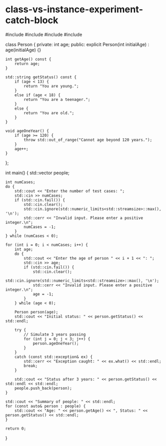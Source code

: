 # class-vs-instance-experiment-catch-block
#include <iostream>
#include <string>
#include <vector>
#include <stdexcept>

class Person {
private:
    int age;
public:
    explicit Person(int initialAge) : age(initialAge) {}

    int getAge() const {
        return age;
    }

    std::string getStatus() const {
        if (age < 13) {
            return "You are young.";
        }
        else if (age < 18) {
            return "You are a teenager.";
        }
        else {
            return "You are old.";
        }
    }

    void ageOneYear() {
        if (age >= 120) {
            throw std::out_of_range("Cannot age beyond 120 years.");
        }
        age++;
    }
};

int main() {
    std::vector<Person> people;

    int numCases;
    do {
        std::cout << "Enter the number of test cases: ";
        std::cin >> numCases;
        if (std::cin.fail()) {
            std::cin.clear();
            std::cin.ignore(std::numeric_limits<std::streamsize>::max(), '\n');
            std::cerr << "Invalid input. Please enter a positive integer.\n";
            numCases = -1;
        }
    } while (numCases < 0);

    for (int i = 0; i < numCases; i++) {
        int age;
        do {
            std::cout << "Enter the age of person " << i + 1 << ": ";
            std::cin >> age;
            if (std::cin.fail()) {
                std::cin.clear();
                std::cin.ignore(std::numeric_limits<std::streamsize>::max(), '\n');
                std::cerr << "Invalid input. Please enter a positive integer.\n";
                age = -1;
            }
        } while (age < 0);

        Person person(age);
        std::cout << "Initial status: " << person.getStatus() << std::endl;

        try {
            // Simulate 3 years passing
            for (int j = 0; j < 3; j++) {
                person.ageOneYear();
            }
        }
        catch (const std::exception& ex) {
            std::cerr << "Exception caught: " << ex.what() << std::endl;
            break;
        }

        std::cout << "Status after 3 years: " << person.getStatus() << std::endl << std::endl;
        people.push_back(person);
    }

    std::cout << "Summary of people: " << std::endl;
    for (const auto& person : people) {
        std::cout << "Age: " << person.getAge() << ", Status: " << person.getStatus() << std::endl;
    }

    return 0;
}
